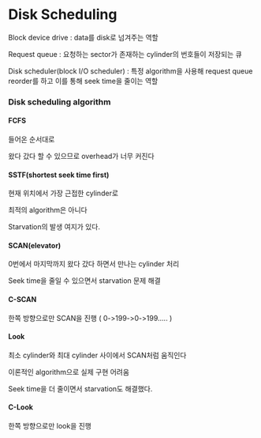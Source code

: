 # Disk Scheduling

Block device drive : data를 disk로 넘겨주는 역할

Request queue : 요청하는 sector가 존재하는 cylinder의 번호들이 저장되는 큐

Disk scheduler(block I/O scheduler) : 특정 algorithm을 사용해 request queue reorder를 하고 이를 통해 seek time을 줄이는 역할

### Disk scheduling algorithm

#### FCFS

들어온 순서대로

왔다 갔다 할 수 있으므로 overhead가 너무 커진다

#### SSTF(shortest seek time first)

현재 위치에서 가장 근접한 cylinder로

최적의 algorithm은 아니다

Starvation의 발생 여지가 있다.

#### SCAN(elevator)

0번에서 마지막까지 왔다 갔다 하면서 만나는 cylinder 처리

Seek time을 줄일 수 있으면서 starvation 문제 해결

#### C-SCAN

한쪽 방향으로만 SCAN을 진행 ( 0-&gt;199-&gt;0-&gt;199….. )

#### Look

최소 cylinder와 최대 cylinder 사이에서 SCAN처럼 움직인다

이론적인 algorithm으로 실제 구현 어려움

Seek time을 더 줄이면서 starvation도 해결했다.

#### C-Look

 한쪽 방향으로만 look을 진행